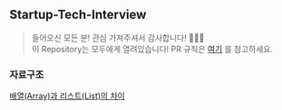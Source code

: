 ## Startup-Tech-Interview
> 들어오신 모든 분! 관심 가져주셔서 감사합니다! 🙇🏻‍♂️  
> 이 Repository는 모두에게 열려있습니다! PR 규칙은 [여기](./setting.md) 를 참고하세요.

### 자료구조
[배열(Array)과 리스트(List)의 차이](question/배열과리스트의차이.md)